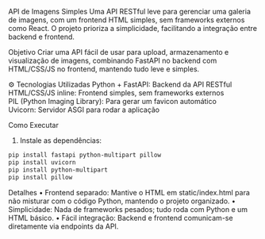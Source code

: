API de Imagens Simples
Uma API RESTful leve para gerenciar uma galeria de imagens, com um frontend HTML simples, sem frameworks externos como React. O projeto prioriza a simplicidade, facilitando a integração entre backend e frontend.

Objetivo
Criar uma API fácil de usar para upload, armazenamento e visualização de imagens, combinando FastAPI no backend com HTML/CSS/JS no frontend, mantendo tudo leve e simples.
 
⚙️ Tecnologias Utilizadas
Python + FastAPI: Backend da API RESTful  
HTML/CSS/JS inline: Frontend simples, sem frameworks externos  
PIL (Python Imaging Library): Para gerar um favicon automático  
Uvicorn: Servidor ASGI para rodar a aplicação  

Como Executar
1. Instale as dependências:
```bash
pip install fastapi python-multipart pillow
pip install uvicorn
pip install python-multipart
pip install pillow
```
Detalhes
•	Frontend separado: Mantive o HTML em static/index.html para não misturar com o código Python, mantendo o projeto organizado.
•	Simplicidade: Nada de frameworks pesados; tudo roda com Python e um HTML básico.
•	Fácil integração: Backend e frontend comunicam-se diretamente via endpoints da API.
